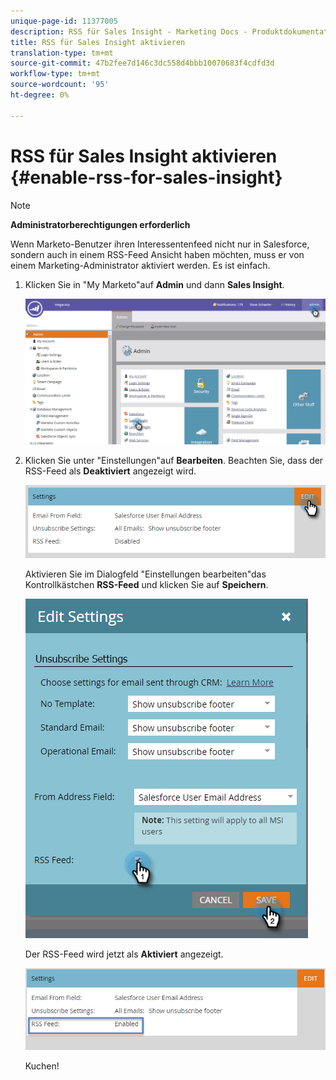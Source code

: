 ```yaml
---
unique-page-id: 11377005
description: RSS für Sales Insight - Marketing Docs - Produktdokumentation aktivieren
title: RSS für Sales Insight aktivieren
translation-type: tm+mt
source-git-commit: 47b2fee7d146c3dc558d4bbb10070683f4cdfd3d
workflow-type: tm+mt
source-wordcount: '95'
ht-degree: 0%

---
```



# RSS für Sales Insight aktivieren {#enable-rss-for-sales-insight}

>[!NOTE]
>
>**Administratorberechtigungen erforderlich**

Wenn Marketo-Benutzer ihren Interessentenfeed nicht nur in Salesforce, sondern auch in einem RSS-Feed Ansicht haben möchten, muss er von einem Marketing-Administrator aktiviert werden. Es ist einfach.

1. Klicken Sie in &quot;My Marketo&quot;auf **Admin** und dann **Sales Insight**.

   ![](assets/set-up-rss-1-hands.png)

1. Klicken Sie unter &quot;Einstellungen&quot;auf **Bearbeiten**. Beachten Sie, dass der RSS-Feed als **Deaktiviert** angezeigt wird.

   ![](assets/rss-settings-tab.png)

   Aktivieren Sie im Dialogfeld &quot;Einstellungen bearbeiten&quot;das Kontrollkästchen **RSS-Feed** und klicken Sie auf **Speichern**.

   ![](assets/rss-edit-settings-2-hands.png)

   Der RSS-Feed wird jetzt als **Aktiviert** angezeigt.

   ![](assets/rss-final-box.png)

   Kuchen!

